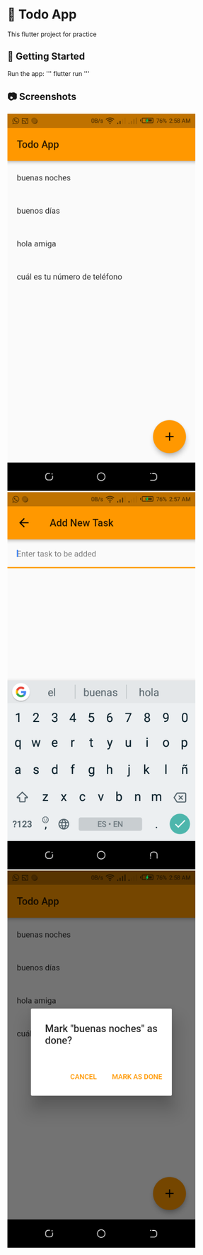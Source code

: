 # :book: Todo App

This flutter project for practice

## :hammer: Getting Started

Run the app:
''' flutter run '''

## :camera: Screenshots

<p float="left">
<img width="425" src="screenshots/Screenshot_2.png">
<img width="425" src="screenshots/Screenshot_1.png">
<img width="425" src="screenshots/Screenshot_3.png">
</p>

